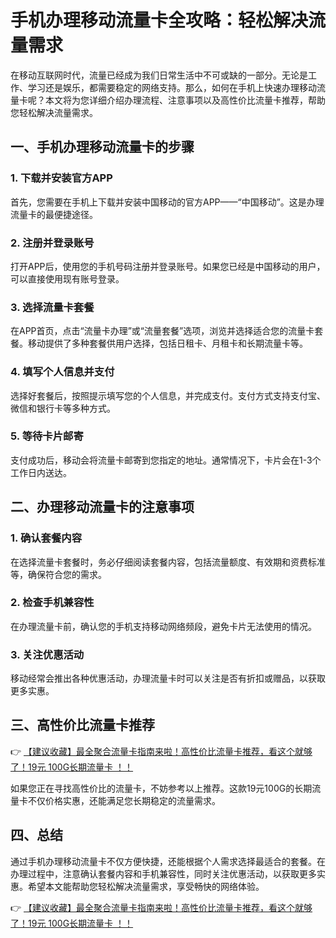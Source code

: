# 手机办理移动流量卡全攻略：轻松解决流量需求

在移动互联网时代，流量已经成为我们日常生活中不可或缺的一部分。无论是工作、学习还是娱乐，都需要稳定的网络支持。那么，如何在手机上快速办理移动流量卡呢？本文将为您详细介绍办理流程、注意事项以及高性价比流量卡推荐，帮助您轻松解决流量需求。

## 一、手机办理移动流量卡的步骤

### 1. 下载并安装官方APP
首先，您需要在手机上下载并安装中国移动的官方APP——“中国移动”。这是办理流量卡的最便捷途径。

### 2. 注册并登录账号
打开APP后，使用您的手机号码注册并登录账号。如果您已经是中国移动的用户，可以直接使用现有账号登录。

### 3. 选择流量卡套餐
在APP首页，点击“流量卡办理”或“流量套餐”选项，浏览并选择适合您的流量卡套餐。移动提供了多种套餐供用户选择，包括日租卡、月租卡和长期流量卡等。

### 4. 填写个人信息并支付
选择好套餐后，按照提示填写您的个人信息，并完成支付。支付方式支持支付宝、微信和银行卡等多种方式。

### 5. 等待卡片邮寄
支付成功后，移动会将流量卡邮寄到您指定的地址。通常情况下，卡片会在1-3个工作日内送达。

## 二、办理移动流量卡的注意事项

### 1. 确认套餐内容
在选择流量卡套餐时，务必仔细阅读套餐内容，包括流量额度、有效期和资费标准等，确保符合您的需求。

### 2. 检查手机兼容性
在办理流量卡前，确认您的手机支持移动网络频段，避免卡片无法使用的情况。

### 3. 关注优惠活动
移动经常会推出各种优惠活动，办理流量卡时可以关注是否有折扣或赠品，以获取更多实惠。

## 三、高性价比流量卡推荐

👉 [【建议收藏】最全聚合流量卡指南来啦！高性价比流量卡推荐，看这个就够了！19元 100G长期流量卡 ！！](https://bit.ly/Liuliangka)

如果您正在寻找高性价比的流量卡，不妨参考以上推荐。这款19元100G的长期流量卡不仅价格实惠，还能满足您长期稳定的流量需求。

## 四、总结

通过手机办理移动流量卡不仅方便快捷，还能根据个人需求选择最适合的套餐。在办理过程中，注意确认套餐内容和手机兼容性，同时关注优惠活动，以获取更多实惠。希望本文能帮助您轻松解决流量需求，享受畅快的网络体验。

👉 [【建议收藏】最全聚合流量卡指南来啦！高性价比流量卡推荐，看这个就够了！19元 100G长期流量卡 ！！](https://bit.ly/Liuliangka)